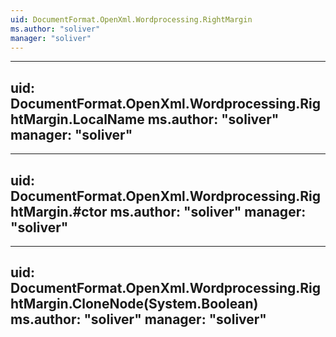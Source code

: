 ```yaml
---
uid: DocumentFormat.OpenXml.Wordprocessing.RightMargin
ms.author: "soliver"
manager: "soliver"
---
```


---
uid: DocumentFormat.OpenXml.Wordprocessing.RightMargin.LocalName
ms.author: "soliver"
manager: "soliver"
---

---
uid: DocumentFormat.OpenXml.Wordprocessing.RightMargin.#ctor
ms.author: "soliver"
manager: "soliver"
---

---
uid: DocumentFormat.OpenXml.Wordprocessing.RightMargin.CloneNode(System.Boolean)
ms.author: "soliver"
manager: "soliver"
---
